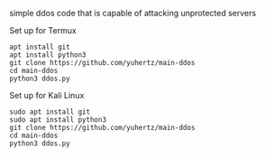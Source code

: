 simple ddos code that is capable of attacking unprotected servers


Set up for Termux
```
apt install git
apt install python3
git clone https://github.com/yuhertz/main-ddos
cd main-ddos
python3 ddos.py
```

Set up for Kali Linux
```
sudo apt install git
sudo apt install python3
git clone https://github.com/yuhertz/main-ddos
cd main-ddos
python3 ddos.py
```
